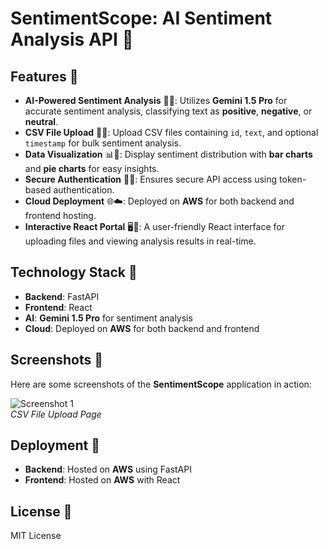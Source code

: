 # SentimentScope: AI Sentiment Analysis API 🚀

## Features 🌟

- **AI-Powered Sentiment Analysis** 🤖💬: Utilizes **Gemini 1.5 Pro** for accurate sentiment analysis, classifying text as **positive**, **negative**, or **neutral**.
- **CSV File Upload** 📂🔼: Upload CSV files containing `id`, `text`, and optional `timestamp` for bulk sentiment analysis.
- **Data Visualization** 📊🎨: Display sentiment distribution with **bar charts** and **pie charts** for easy insights.
- **Secure Authentication** 🔐💼: Ensures secure API access using token-based authentication.
- **Cloud Deployment** 🌐☁️: Deployed on **AWS** for both backend and frontend hosting.
- **Interactive React Portal** 🖥️🎯: A user-friendly React interface for uploading files and viewing analysis results in real-time.

## Technology Stack 🧰

- **Backend**: FastAPI
- **Frontend**: React
- **AI**: **Gemini 1.5 Pro** for sentiment analysis
- **Cloud**: Deployed on **AWS** for both backend and frontend

## Screenshots 📸

Here are some screenshots of the **SentimentScope** application in action:

![Screenshot 1](path-to-screenshot-1.png)  
*CSV File Upload Page*


## Deployment 🚀

- **Backend**: Hosted on **AWS** using FastAPI
- **Frontend**: Hosted on **AWS** with React


## License 📜

MIT License
